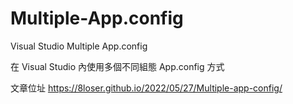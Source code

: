 # Multiple-App.config
Visual Studio Multiple App.config

在 Visual Studio 內使用多個不同組態 App.config 方式

文章位址 https://8loser.github.io/2022/05/27/Multiple-app-config/
